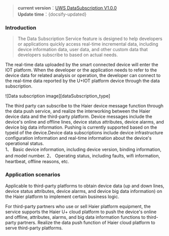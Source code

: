 
>  **current version**：[UWS DataSubscription V1.0.0](en-us/ChangeLog/DataSubscription)  
 **Update time**：{docsify-updated} 

### Introduction
>  The Data Subscription Service feature is designed to help developers or applications quickly access real-time incremental data, including device information data, user data, and other custom data that developers subscribe to based on actual needs.  

The real-time data uploaded by the smart connected device will enter the IOT platform. When the developer or the application needs to refer to the device data for related analysis or operation, the developer can connect to the real-time data reported by the U+IOT platform device through the data subscription.

![Data subscription image][dataSubscription_type]

The third party can subscribe to the Haier device message function through the data push service, and realize the interworking between the Haier device data and the third-party platform. Device messages include the device's online and offline lines, device status attributes, device alarms, and device big data information. Pushing is currently supported based on the typeid of the device.Device data subscriptions include device infrastructure configuration information and real-time information about the device's operational status.  
1、	Basic device information, including device version, binding information, and model number.
2、	Operating status, including faults, wifi information, heartbeat, offline reasons, etc.


### Application scenarios

Applicable to third-party platforms to obtain device data (up and down lines, device status attributes, device alarms, and device big data information) on the Haier platform to implement certain business logic.  

For third-party partners who use or sell Haier platform equipment, the service supports the Haier U+ cloud platform to push the device's online and offline, attributes, alarms, and big data information functions to third-party partners. Realize the data push function of Haier cloud platform to serve third-party platforms.  


<!-- 注释开始
### Way of use
#### Opening process  
![Opening process][dataSubscription_liucheng]
For details of the opening method, please refer to the “Data Push Service Access Manual”.
注释结束 -->



[^-^]:文本连接注释
[dataSubscription_document_url1]:_document/_dataSubscription/DataPushPlatformInterfaceSpecification.docx
[dataSubscription_document_url2]:_document/_dataSubscription/DataPushAccessManual.docx

[^-^]:常用图片注释
[dataSubscription_type]:_media/_dataSubscription/dataSubscription_type.png
[dataSubscription_liucheng]:_media/_dataSubscription/dataSubscription_liucheng.png

